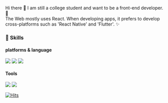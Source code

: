 Hi there 👋  I am still a college student and want to be a front-end developer. 🌱 <br>
The Web mostly uses React. When developing apps, it prefers to develop cross-platforms such as 'React Native' and 'Flutter'. ✨

### 🔭 Skills
<h4>platforms & language</h4>

<img src="https://img.shields.io/badge/ReactNative-00ffff?style=flat-square&logo=react&logoColor=black"/> <img src="https://img.shields.io/badge/JavaScript-f7e018?style=flat-square&logo=javascript&logoColor=black"/> <img src="https://img.shields.io/badge/TypeScript-0275d8?style=flat-square&logo=typescript&logoColor=white"/>

<h4>Tools</h4>

<img src="https://img.shields.io/badge/Firebase-f57c00?style=flat-square&logo=firebase&logoColor=white"/> <img src="https://img.shields.io/badge/Git-f05133?style=flat-square&logo=git&logoColor=white"/>
<!--
**nurget/nurget** is a ✨ _special_ ✨ repository because its `README.md` (this file) appears on your GitHub profile.

Here are some ideas to get you started:

- 🔭 I’m currently working on ...
- 🌱 I’m currently learning ...
- 👯 I’m looking to collaborate on ...
- 🤔 I’m looking for help with ...

- 💬 Ask me about ...
- 📫 How to reach me: ...
- 😄 Pronouns: ...
- ⚡ Fun fact: ...
-->

[![Hits](https://hits.seeyoufarm.com/api/count/incr/badge.svg?url=https%3A%2F%2Fgithub.com%2Fnurget&count_bg=%2379C83D&title_bg=%23555555&icon=&icon_color=%23E7E7E7&title=hits&edge_flat=false)](https://hits.seeyoufarm.com)
